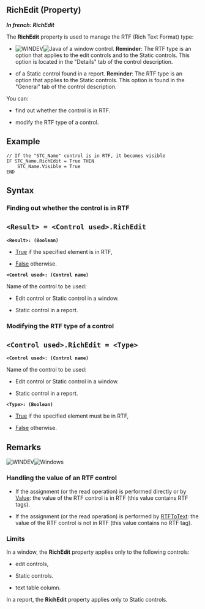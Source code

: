 


## RichEdit (Property)

***In french: RichEdit***
	



<a name="XUse"></a>
<a name="Use"></a>
<a name="description"></a>
The **RichEdit** property is used to manage the RTF (Rich Text Format) type: 

- ![WINDEV](https://doc.pcsoft.fr/ext/images/us/WD.png)![Java](https://doc.pcsoft.fr/ext/images/us/JAVA.png) of a window control.
	**Reminder**: The RTF type is an option that applies to the edit controls and to the Static controls. This option is located in the "Details" tab of the control description.

- of a Static control found in a report.
	**Reminder**: The RTF type is an option that applies to the Static controls. This option is found in the "General" tab of the control description.




You can: 

- find out whether the control is in RTF. 

- modify the RTF type of a control.







<a name="Example1"></a>
<a name="sample_code"></a>

## Example


```wl
// If the "STC_Name" control is in RTF, it becomes visible
IF STC_Name.RichEdit = True THEN
	STC_Name.Visible = True
END
```

<a name="XSYNTAX"></a>
<a name="SYNTAX1"></a>

## Syntax

### Finding out whether the control is in RTF

`<Result> = <Control used>.RichEdit`
---

**`<Result>: (Boolean)`**



- <u><u><u><u>True</u></u></u></u> if the specified element is in RTF, 

- <u><u><u><u>False</u></u></u></u> otherwise.




**`<Control used>: (Control name)`**

Name of the control to be used: 

- Edit control or Static control in a window. 

- Static control in a report.





<a name="SYNTAX2"></a>

### Modifying the RTF type of a control

`<Control used>.RichEdit = <Type>`
---

**`<Control used>: (Control name)`**

Name of the control to be used: 

- Edit control or Static control in a window. 

- Static control in a report.




**`<Type>: (Boolean)`**



- <u><u><u><u>True</u></u></u></u> if the specified element must be in RTF, 

- <u><u><u><u>False</u></u></u></u> otherwise.  






<a name="NOTE0"></a>
<a name="NOTE0_1"></a>

## Remarks
![WINDEV](https://doc.pcsoft.fr/ext/images/us/WD.png)![Windows](https://doc.pcsoft.fr/ext/images/us/WINDOWS.png) 

### Handling the value of an RTF control
<a name="handling_the_value_rtf_control_ELTPARAGRAPHE000102"></a>

- If the assignment (or the read operation) is performed directly or by [Value](../Proprietes/2510130.md): the value of the RTF control is in RTF (this value contains RTF tags).

- If the assignment (or the read operation) is performed by [RTFToText](../WDLang1/3025032.md): the value of the RTF control is not in RTF (this value contains no RTF tag).



<a name="NOTE0_2"></a>


### Limits
<a name="limits_ELTPARAGRAPHE000116"></a>

In a window, the **RichEdit** property applies only to the following controls:

- edit controls,

- Static controls. 

- text table column. 


In a report, the **RichEdit** property applies only to Static controls.


